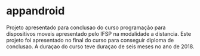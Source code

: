 # appandroid
Projeto apresentado para conclusao do curso programação para dispositivos moveis apresentado pelo IFSP na modalidade a distancia.
Este projeto foi apresentado no final do curso para conseguir diploma de conclusao.
A duraçao do curso teve duraçao de seis meses no ano de 2018.
